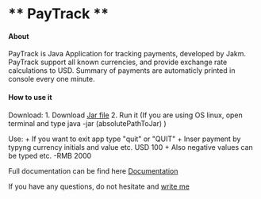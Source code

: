 # ** PayTrack **

#### **About**
PayTrack is Java Application for tracking payments, developed by Jakm. PayTrack support all known currencies, and provide exchange rate calculations to USD. Summary of payments are automaticly printed in console every one minute. 

#### **How to use it**

Download: 	1. Download [Jar file] 
			2. Run it (If you are using OS linux, open terminal and type java -jar (absolutePathToJar) )

Use: 		+ If you want to exit app type "quit" or "QUIT"
			+ Inser payment by typyng currency initials and value etc. 	USD 100 
			+ Also negative values can be typed etc.  -RMB 2000


Full documentation can be find here [Documentation] 


If you have any questions, do not hesitate and [write me](mailto://matus.jakub@yahoo.com)


[Documentation]: <http://paytrack.wz.sk/>
[Jar file]: <https://github.com/JacobMath/PayTrack/raw/master/PayTrack-1.0-SNAPSHOT-jar-with-dependencies.jar>